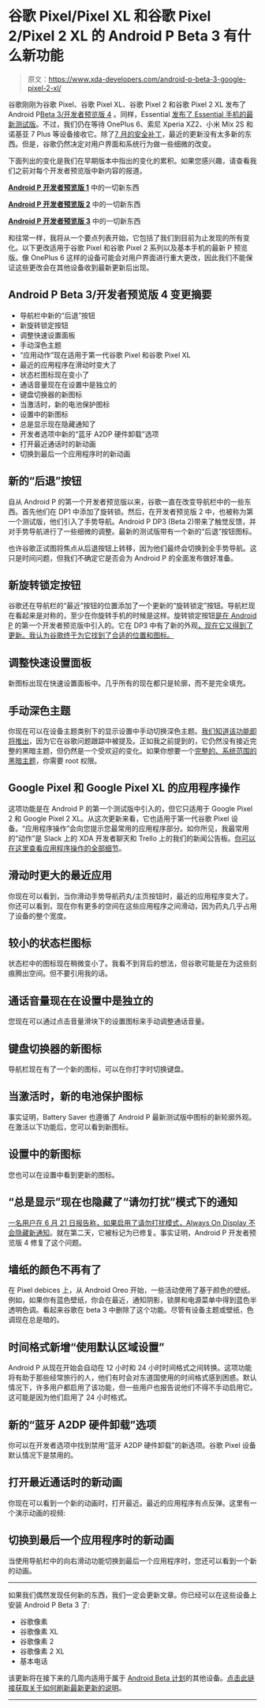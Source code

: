 # 谷歌 Pixel/Pixel XL 和谷歌 Pixel 2/Pixel 2 XL 的 Android P Beta 3 有什么新功能

> 原文：<https://www.xda-developers.com/android-p-beta-3-google-pixel-2-xl/>

谷歌刚刚为谷歌 Pixel、谷歌 Pixel XL、谷歌 Pixel 2 和谷歌 Pixel 2 XL 发布了 Android P[Beta 3/开发者预览版 4](https://www.xda-developers.com/android-p-beta-3-google-pixel/) 。同样，Essential [发布了 Essential 手机的最新测试版](https://www.xda-developers.com/essential-phone-android-p-beta-3-july-security/)。不过，我们仍在等待 OnePlus 6、索尼 Xperia XZ2、小米 Mix 2S 和诺基亚 7 Plus 等设备接收它。除了[7 月的安全补丁](https://www.xda-developers.com/android-security-update-july-pixel-nexus/)，最近的更新没有太多新的东西。但是，谷歌仍然决定对用户界面和系统行为做一些细微的改变。

下面列出的变化是我们在早期版本中指出的变化的累积。如果您感兴趣，请查看我们之前对每个开发者预览版中新内容的报道。

[**Android P 开发者预览版 1**](https://www.xda-developers.com/everything-new-android-p-developer-preview/) 中的一切新东西

[**Android P 开发者预览版 2**](https://www.xda-developers.com/everything-new-android-p-developer-preview-2/) 中的一切新东西

[**Android P 开发者预览版 3**](https://www.xda-developers.com/android-p-beta-2-google-pixel-2/) 中的一切新东西

和往常一样，我将从一个要点列表开始，它包括了我们到目前为止发现的所有变化。以下更改适用于谷歌 Pixel 和谷歌 Pixel 2 系列以及基本手机的最新 P 预览版。像 OnePlus 6 这样的设备可能会对用户界面进行重大更改，因此我们不能保证这些更改会在其他设备收到最新更新后出现。

## Android P Beta 3/开发者预览版 4 变更摘要

*   导航栏中新的“后退”按钮
*   新旋转锁定按钮
*   调整快速设置面板
*   手动深色主题
*   “应用动作”现在适用于第一代谷歌 Pixel 和谷歌 Pixel XL
*   最近的应用程序在滑动时变大了
*   状态栏图标现在变小了
*   通话音量现在在设置中是独立的
*   键盘切换器的新图标
*   当激活时，新的电池保护图标
*   设置中的新图标
*   总是显示现在隐藏通知了
*   开发者选项中新的“蓝牙 A2DP 硬件卸载”选项
*   打开最近通话时的新动画
*   切换到最后一个应用程序时的新动画

## 新的“后退”按钮

自从 Android P 的第一个开发者预览版以来，谷歌一直在改变导航栏中的一些东西。首先他们在 DP1 中添加了旋转锁。然后，在开发者预览版 2 中，也被称为第一个测试版，他们引入了手势导航。Android P DP3 (Beta 2)带来了触觉反馈，并对手势导航进行了一些细微的调整。最新的测试版带有一个新的“后退”按钮图标。

也许谷歌正试图将焦点从后退按钮上转移，因为他们最终会切换到全手势导航。这只是时间问题，但我们不确定它是否会为 Android P 的全面发布做好准备。

## 新旋转锁定按钮

谷歌还在导航栏的“最近”按钮的位置添加了一个更新的“旋转锁定”按钮。导航栏现在看起来是对称的，至少在你旋转手机的时候是这样。旋转锁定按钮[是在 Android P](https://www.xda-developers.com/everything-new-android-p-developer-preview/) 的第一个开发者预览版中引入的。它在 DP3 中有了新的外观[，现在它又得到了更新。我认为谷歌终于为它找到了合适的位置和图标。](https://www.xda-developers.com/android-p-beta-2-google-pixel-2/)

## 调整快速设置面板

新图标出现在快速设置面板中。几乎所有的现在都只是轮廓，而不是完全填充。

## 手动深色主题

你现在可以在设备主题类别下的显示设置中手动切换深色主题。[我们知道该功能即将推出](https://www.xda-developers.com/google-pixel-launcher-manual-dark-theme/)，因为它在谷歌问题跟踪中被提及。正如我之前提到的，它仍然没有接近完整的黑暗主题，但仍然是一个受欢迎的变化。如果你想要一个[完整的、系统范围的黑暗主题](https://www.xda-developers.com/custom-themes-android-p-root-substratum/)，你需要 root 权限。

## Google Pixel 和 Google Pixel XL 的应用程序操作

这项功能是在 Android P 的第一个测试版中引入的，但它只适用于 Google Pixel 2 和 Google Pixel 2 XL。从这次更新来看，它也适用于第一代谷歌 Pixel 设备。“应用程序操作”会向您提示您最常用的应用程序部分。如你所见，我最常用的“动作”是 Slack 上的 XDA 开发者聊天和 Trello 上的我们的新闻公告板。[你可以在这里查看应用程序操作的全部细节](https://www.xda-developers.com/slices-app-actions-android-p-google-assistant/)。

## 滑动时更大的最近应用

你现在可以看到，当你滑动手势导航药丸/主页按钮时，最近的应用程序变大了。你还可以看到，现在你有更多的空间在这些应用程序之间滑动，因为药丸几乎占用了设备的整个宽度。

## 较小的状态栏图标

状态栏中的图标现在稍微变小了。我看不到背后的想法，但谷歌可能是在为这些刻痕腾出空间。但不要引用我的话。

## 通话音量现在在设置中是独立的

您现在可以通过点击音量滑块下的设置图标来手动调整通话音量。

## 键盘切换器的新图标

导航栏现在有了一个新的图标，可以在你打字时切换键盘。

## 当激活时，新的电池保护图标

事实证明，Battery Saver 也遵循了 Android P 最新测试版中图标的新轮廓外观。在激活以下功能后，您可以看到新图标。

## 设置中的新图标

您也可以在设置中看到更新的图标。

## “总是显示”现在也隐藏了“请勿打扰”模式下的通知

[一名用户在 6 月 21 日报告称，如果启用了请勿打扰模式，Always On Display 不会隐藏新通知](https://issuetracker.google.com/issues/110507473)。就在第二天，它被标记为已修复。事实证明，Android P 开发者预览版 4 修复了这个问题。

## 墙纸的颜色不再有了

在 Pixel debices 上，从 Android Oreo 开始，一些活动使用了基于颜色的壁纸。例如，如果你有蓝色壁纸，你会在最近，通知阴影，锁屏和电源菜单中得到蓝色半透明色调。看起来谷歌在 beta 3 中删除了这个功能。尽管有设备主题或壁纸，色调现在总是暗的。

## 时间格式新增“使用默认区域设置”

Android P 从现在开始会自动在 12 小时和 24 小时时间格式之间转换。这项功能将有助于那些经常旅行的人，他们有时会对东道国使用的时间格式感到困惑。默认情况下，许多用户都启用了该功能，但一些用户也报告说他们不得不手动启用它。这可能是因为他们启用了 24 小时格式。

## 新的“蓝牙 A2DP 硬件卸载”选项

你可以在开发者选项中找到禁用“蓝牙 A2DP 硬件卸载”的新选项。谷歌 Pixel 设备默认情况下是禁用的。

## 打开最近通话时的新动画

你现在可以看到一个新的动画时，打开最近。最近的应用程序有点反弹。这里有一个演示动画的视频:

## 切换到最后一个应用程序时的新动画

当使用导航栏中的向右滑动功能切换到最后一个应用程序时，您还可以看到一个新的动画。

* * *

如果我们偶然发现任何新的东西，我们一定会更新文章。你已经可以在这些设备上安装 Android P Beta 3 了:

*   谷歌像素
*   谷歌像素 XL
*   谷歌像素 2
*   谷歌像素 2 XL
*   基本电话

该更新将在接下来的几周内适用于属于 [Android Beta 计划](https://www.google.com/android/beta)的其他设备。[点击此链接获取关于如何刷新最新更新的说明](https://www.xda-developers.com/flash-monthly-security-update-google-pixel/)。

* * *